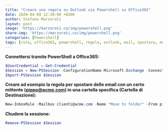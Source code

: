 ```yaml
---
title: "Creare una regola su Outlook via Powershell su Office365"
date: 2020-04-09 12:30:00 +0200
author: Stefano Marzorati
layout: post
image: 'https://marzorati.co/img/powershell.png'
share-img: 'https://marzorati.co/img/powershell.png'
categories: [Powershell]
tags: [rule, office365, powershell, regola, outlook, mail, spostare, move]
---
```

**Connettersi tramite PowerShell a Office365:**   
~~~powershell
$UserCredential = Get-Credential
$Session = New-PSSession -ConfigurationName Microsoft.Exchange -ConnectionUri https://outlook.office365.com/powershell-liveid/ -Credential $UserCredential -Authentication Basic -AllowRedirection
Import-PSSession $Session
~~~

**Creare ad esempio la regola per spostare delle email con un certo mittente (pippo@acme.com) in una cartella specifica (Cartella di Destinazione):**   
~~~powershell
New-InboxRule -Mailbox clienti@acme.com -Name "Move to folder" -From pippo@acme.com -MoveToFolder clienti@acme.com:\Inbox\"Cartella di Destinazione"
~~~

**Chudere la sessione:**   
~~~powershell
Remove-PSSession $Session
~~~